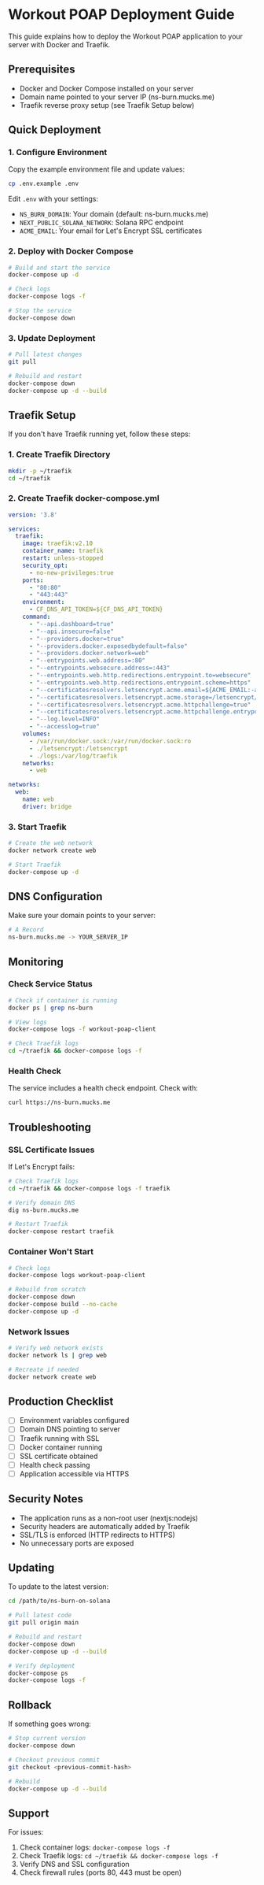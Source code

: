 # Workout POAP Deployment Guide

This guide explains how to deploy the Workout POAP application to your server with Docker and Traefik.

## Prerequisites

- Docker and Docker Compose installed on your server
- Domain name pointed to your server IP (ns-burn.mucks.me)
- Traefik reverse proxy setup (see Traefik Setup below)

## Quick Deployment

### 1. Configure Environment

Copy the example environment file and update values:

```bash
cp .env.example .env
```

Edit `.env` with your settings:
- `NS_BURN_DOMAIN`: Your domain (default: ns-burn.mucks.me)
- `NEXT_PUBLIC_SOLANA_NETWORK`: Solana RPC endpoint
- `ACME_EMAIL`: Your email for Let's Encrypt SSL certificates

### 2. Deploy with Docker Compose

```bash
# Build and start the service
docker-compose up -d

# Check logs
docker-compose logs -f

# Stop the service
docker-compose down
```

### 3. Update Deployment

```bash
# Pull latest changes
git pull

# Rebuild and restart
docker-compose down
docker-compose up -d --build
```

## Traefik Setup

If you don't have Traefik running yet, follow these steps:

### 1. Create Traefik Directory

```bash
mkdir -p ~/traefik
cd ~/traefik
```

### 2. Create Traefik docker-compose.yml

```yaml
version: '3.8'

services:
  traefik:
    image: traefik:v2.10
    container_name: traefik
    restart: unless-stopped
    security_opt:
      - no-new-privileges:true
    ports:
      - "80:80"
      - "443:443"
    environment:
      - CF_DNS_API_TOKEN=${CF_DNS_API_TOKEN}
    command:
      - "--api.dashboard=true"
      - "--api.insecure=false"
      - "--providers.docker=true"
      - "--providers.docker.exposedbydefault=false"
      - "--providers.docker.network=web"
      - "--entrypoints.web.address=:80"
      - "--entrypoints.websecure.address=:443"
      - "--entrypoints.web.http.redirections.entrypoint.to=websecure"
      - "--entrypoints.web.http.redirections.entrypoint.scheme=https"
      - "--certificatesresolvers.letsencrypt.acme.email=${ACME_EMAIL:-admin@mucks.me}"
      - "--certificatesresolvers.letsencrypt.acme.storage=/letsencrypt/acme.json"
      - "--certificatesresolvers.letsencrypt.acme.httpchallenge=true"
      - "--certificatesresolvers.letsencrypt.acme.httpchallenge.entrypoint=web"
      - "--log.level=INFO"
      - "--accesslog=true"
    volumes:
      - /var/run/docker.sock:/var/run/docker.sock:ro
      - ./letsencrypt:/letsencrypt
      - ./logs:/var/log/traefik
    networks:
      - web

networks:
  web:
    name: web
    driver: bridge
```

### 3. Start Traefik

```bash
# Create the web network
docker network create web

# Start Traefik
docker-compose up -d
```

## DNS Configuration

Make sure your domain points to your server:

```bash
# A Record
ns-burn.mucks.me -> YOUR_SERVER_IP
```

## Monitoring

### Check Service Status

```bash
# Check if container is running
docker ps | grep ns-burn

# View logs
docker-compose logs -f workout-poap-client

# Check Traefik logs
cd ~/traefik && docker-compose logs -f
```

### Health Check

The service includes a health check endpoint. Check with:

```bash
curl https://ns-burn.mucks.me
```

## Troubleshooting

### SSL Certificate Issues

If Let's Encrypt fails:

```bash
# Check Traefik logs
cd ~/traefik && docker-compose logs -f traefik

# Verify domain DNS
dig ns-burn.mucks.me

# Restart Traefik
docker-compose restart traefik
```

### Container Won't Start

```bash
# Check logs
docker-compose logs workout-poap-client

# Rebuild from scratch
docker-compose down
docker-compose build --no-cache
docker-compose up -d
```

### Network Issues

```bash
# Verify web network exists
docker network ls | grep web

# Recreate if needed
docker network create web
```

## Production Checklist

- [ ] Environment variables configured
- [ ] Domain DNS pointing to server
- [ ] Traefik running with SSL
- [ ] Docker container running
- [ ] SSL certificate obtained
- [ ] Health check passing
- [ ] Application accessible via HTTPS

## Security Notes

- The application runs as a non-root user (nextjs:nodejs)
- Security headers are automatically added by Traefik
- SSL/TLS is enforced (HTTP redirects to HTTPS)
- No unnecessary ports are exposed

## Updating

To update to the latest version:

```bash
cd /path/to/ns-burn-on-solana

# Pull latest code
git pull origin main

# Rebuild and restart
docker-compose down
docker-compose up -d --build

# Verify deployment
docker-compose ps
docker-compose logs -f
```

## Rollback

If something goes wrong:

```bash
# Stop current version
docker-compose down

# Checkout previous commit
git checkout <previous-commit-hash>

# Rebuild
docker-compose up -d --build
```

## Support

For issues:
1. Check container logs: `docker-compose logs -f`
2. Check Traefik logs: `cd ~/traefik && docker-compose logs -f`
3. Verify DNS and SSL configuration
4. Check firewall rules (ports 80, 443 must be open)
